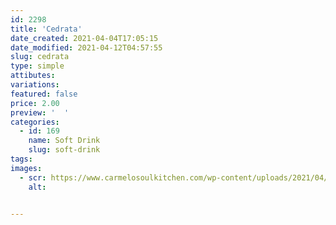 ```yaml
---
id: 2298
title: 'Cedrata'
date_created: 2021-04-04T17:05:15
date_modified: 2021-04-12T04:57:55
slug: cedrata
type: simple
attibutes: 
variations:
featured: false
price: 2.00
preview: '  '
categories: 
  - id: 169
    name: Soft Drink
    slug: soft-drink
tags: 
images: 
  - scr: https://www.carmelosoulkitchen.com/wp-content/uploads/2021/04/CEDRATA.png
    alt: 


---
```



